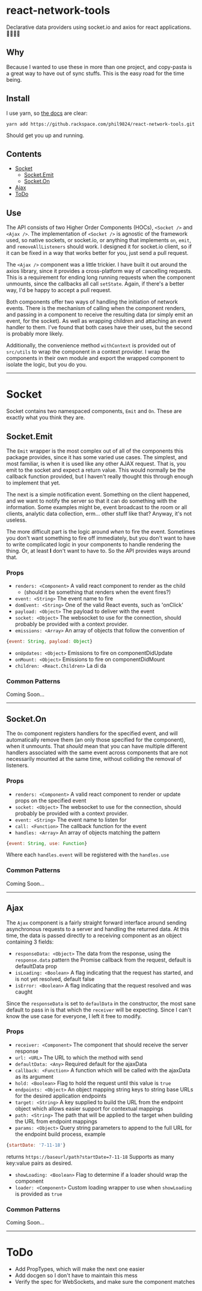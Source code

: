 # react-network-tools
Declarative data providers using socket.io and axios for react applications.
:hankey::fire::hankey::fire:

## Why
Because I wanted to use these in more than one project, and copy-pasta is a
great way to have out of sync stuffs.  This is the easy road for the time being.

## Install
I use yarn, so [the docs](https://yarnpkg.com/lang/en/docs/cli/add/) are clear:

`yarn add https://github.rackspace.com/phil9824/react-network-tools.git`

 Should get you up and running.

 ## Contents
 - [Socket](#socket)
   - [Socket.Emit](#socketemit)
   - [Socket.On](#socketon)
 - [Ajax](#ajax)
 - [ToDo](#todo)

## Use
The API consists of two Higher Order Components (HOCs), `<Socket />` and `<Ajax />`.
The implementation of `<Socket />` is agnostic of the framework used, so native
sockets, or socket.io, or anything that implements `on`, `emit`, and
`removeAllListeners` should work.  I designed it for socket.io client, so if it
can be fixed in a way that works better for you, just send a pull request.

The `<Ajax />` component was a little trickier.  I have built it out around the
axios library, since it provides a cross-platform way of cancelling requests.
This is a requirement for ending long running requests when the component
unmounts, since the callbacks all call `setState`.  Again, if there's a better
way, I'd be happy to accept a pull request.

Both components offer two ways of handling the initiation of network events.
There is the mechanism of calling when the component renders, and passing in a
component to receive the resulting data (or simply emit an event, for the socket).
As well as wrapping children and attaching an event handler to them.  I've found
that both cases have their uses, but the second is probably more likely.

Additionally, the convenience method `withContext` is provided out of `src/utils`
to wrap the component in a context provider.  I wrap the components in their own
module and export the wrapped component to isolate the logic, but you do you.

---

# Socket
Socket contains two namespaced components, `Emit` and `On`.  These are exactly
what you think they are.


## Socket.Emit
The `Emit` wrapper is the most complex out of all of the components this package
provides, since it has some varied use cases.  The simplest, and most familiar,
is when it is used like any other AJAX request.  That is, you emit to the socket
and expect a return value.  This would normally be the callback function
provided, but I haven't really thought this through enough to implement that yet.

The next is a simple notification event.  Something on the client happened, and
we want to notify the server so that it can do something with the information.
Some examples might be, event broadcast to the room or all clients, analytic data
collection, erm... other stuff like that?  Anyway, it's not useless.

The more difficult part is the logic around _when_ to fire the event.  Sometimes
you don't want something to fire off immediately, but you don't want to have to
write complicated logic in your components to handle rendering the thing.  Or,
at least **I** don't want to have to.  So the API provides ways around that.


### Props

- `renders: <Component>` A valid react component to render as the child
  - (should it be something that renders when the event  fires?)
- `event: <String>` The event name to fire
- `domEvent: <String>` One of the valid React events, such as 'onClick'
- `payload: <Object>` The payload to deliver with the event
- `socket: <Object>` The websocket to use for the connection, should probably be provided with a context provider.
- `emissions: <Array>` An array of objects that follow the convention of
 ```javascript
 {event: String, payload: Object}
 ```
- `onUpdates: <Object>` Emissions to fire on componentDidUpdate
- `onMount: <Object>` Emissions to fire on componentDidMount
- `children: <React.Children>` La di da


### Common Patterns
Coming Soon...

---

## Socket.On
The `On` component registers handlers for the specified event, and will
automatically remove them (an only those specified for the component), when it
unmounts.  That _should_ mean that you can have multiple different handlers
associated with the same event across components that are not necessarily mounted
at the same time, without colliding the removal of listeners.

### Props

- `renders: <Component>` A valid react component to render or update props on the specified event
- `socket: <Object>` The websocket to use for the connection, should probably be provided with a context provider.
- `event: <String>` The event name to listen for
- `call: <Function>` The callback function for the event
- `handles: <Array>` An array of objects matching the pattern
 ```javascript
 {event: String, use: Function}
 ```
  Where each `handles.event` will be registered with the `handles.use`


### Common Patterns
Coming Soon...

---

## Ajax
The `Ajax` component is a fairly straight forward interface around sending
asynchronous requests to a server and handling the returned data.  At this time,
the data is passed directly to a receiving component as an object containing 3
fields:
- `responseData: <Object>` The data from the response, using the `response.data`
 pattern the Promise callback from the request, default is defaultData prop
- `isLoading: <Boolean>` A flag indicating that the request has started, and is
 not yet resolved, default false
- `isError: <Boolean>` A flag indicating that the request resolved and was caught

Since the `responseData` is set to `defaulData` in the constructor, the most sane
default to pass in is that which the `receiver` will be expecting.  Since I can't
know the use case for everyone, I left it free to modify.

### Props
- `receiver: <Component>` The component that should receive the server response
- `url: <URL>` The URL to which the method with send
- `defaultData: <Any>` Required default for the ajaxData
- `callback: <Function>` A function which will be called with the ajaxData as its
            argument
- `hold: <Boolean>` Flag to hold the request until this value is `true`
- `endpoints: <Object>` An object mapping string keys to string base URLs for the
             desired application endpoints
- `target: <String>` A key supplied to build the URL from the endpoint object
          which allows easier support for contextual mappings
- `path: <String>` The path that will be applied to the target when building the
        URL from endpoint mappings
- `params: <Object>` Query string parameters to append to the full URL for the
 endpoint build process, example
 ```javascript
 {startDate: '7-11-18'}
 ```
 returns `https://baseurl/path?startDate=7-11-18`
 Supports as many key:value pairs as desired.
- `showLoading: <Boolean>` Flag to determine if a loader should wrap the component
- `loader: <Component>` Custom loading wrapper to use when `showLoading` is
 provided as `true`


### Common Patterns
Coming Soon...

---

# ToDo
- Add PropTypes, which will make the next one easier
- Add docgen so I don't have to maintain this mess
- Verify the spec for WebSockets, and make sure the component matches

